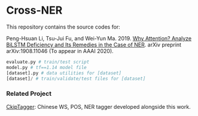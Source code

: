 # Cross-NER

This repository contains the source codes for:

Peng-Hsuan Li, Tsu-Jui Fu, and Wei-Yun Ma. 2019. [Why Attention? Analyze BiLSTM Deficiency and Its Remedies in the Case of NER](https://arxiv.org/abs/1908.11046). arXiv preprint arXiv:1908.11046 (To appear in AAAI 2020).

```python
evaluate.py # train/test script
model.py # tf==1.14 model file
[dataset].py # data utilities for [dataset]
[dataset]/ # train/validate/test files for [dataset]
```

### Related Project

[CkipTagger](https://github.com/ckiplab/ckiptagger): Chinese WS, POS, NER tagger developed alongside this work.
